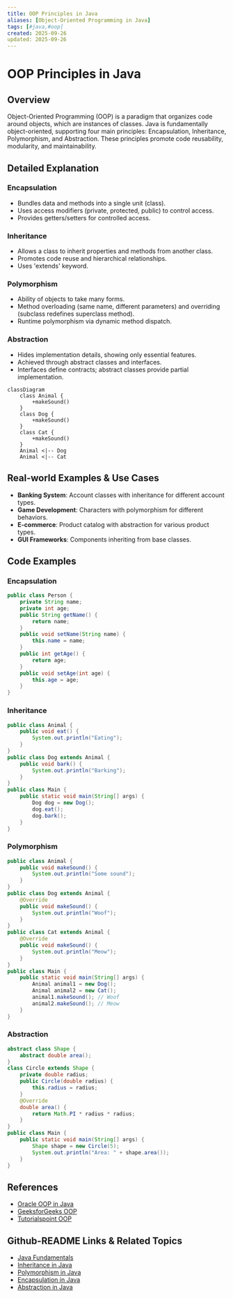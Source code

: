 ```yaml
---
title: OOP Principles in Java
aliases: [Object-Oriented Programming in Java]
tags: [#java,#oop]
created: 2025-09-26
updated: 2025-09-26
---
```


# OOP Principles in Java

## Overview

Object-Oriented Programming (OOP) is a paradigm that organizes code around objects, which are instances of classes. Java is fundamentally object-oriented, supporting four main principles: Encapsulation, Inheritance, Polymorphism, and Abstraction. These principles promote code reusability, modularity, and maintainability.

## Detailed Explanation

### Encapsulation

- Bundles data and methods into a single unit (class).
- Uses access modifiers (private, protected, public) to control access.
- Provides getters/setters for controlled access.

### Inheritance

- Allows a class to inherit properties and methods from another class.
- Promotes code reuse and hierarchical relationships.
- Uses 'extends' keyword.

### Polymorphism

- Ability of objects to take many forms.
- Method overloading (same name, different parameters) and overriding (subclass redefines superclass method).
- Runtime polymorphism via dynamic method dispatch.

### Abstraction

- Hides implementation details, showing only essential features.
- Achieved through abstract classes and interfaces.
- Interfaces define contracts; abstract classes provide partial implementation.

```mermaid
classDiagram
    class Animal {
        +makeSound()
    }
    class Dog {
        +makeSound()
    }
    class Cat {
        +makeSound()
    }
    Animal <|-- Dog
    Animal <|-- Cat
```

## Real-world Examples & Use Cases

- **Banking System**: Account classes with inheritance for different account types.
- **Game Development**: Characters with polymorphism for different behaviors.
- **E-commerce**: Product catalog with abstraction for various product types.
- **GUI Frameworks**: Components inheriting from base classes.

## Code Examples

### Encapsulation

```java
public class Person {
    private String name;
    private int age;
    public String getName() {
        return name;
    }
    public void setName(String name) {
        this.name = name;
    }
    public int getAge() {
        return age;
    }
    public void setAge(int age) {
        this.age = age;
    }
}
```

### Inheritance

```java
public class Animal {
    public void eat() {
        System.out.println("Eating");
    }
}
public class Dog extends Animal {
    public void bark() {
        System.out.println("Barking");
    }
}
public class Main {
    public static void main(String[] args) {
        Dog dog = new Dog();
        dog.eat();
        dog.bark();
    }
}
```

### Polymorphism

```java
public class Animal {
    public void makeSound() {
        System.out.println("Some sound");
    }
}
public class Dog extends Animal {
    @Override
    public void makeSound() {
        System.out.println("Woof");
    }
}
public class Cat extends Animal {
    @Override
    public void makeSound() {
        System.out.println("Meow");
    }
}
public class Main {
    public static void main(String[] args) {
        Animal animal1 = new Dog();
        Animal animal2 = new Cat();
        animal1.makeSound(); // Woof
        animal2.makeSound(); // Meow
    }
}
```

### Abstraction

```java
abstract class Shape {
    abstract double area();
}
class Circle extends Shape {
    private double radius;
    public Circle(double radius) {
        this.radius = radius;
    }
    @Override
    double area() {
        return Math.PI * radius * radius;
    }
}
public class Main {
    public static void main(String[] args) {
        Shape shape = new Circle(5);
        System.out.println("Area: " + shape.area());
    }
}
```

## References

- [Oracle OOP in Java](https://docs.oracle.com/javase/tutorial/java/concepts/)
- [GeeksforGeeks OOP](https://www.geeksforgeeks.org/object-oriented-programming-oops-concept-in-java/)
- [Tutorialspoint OOP](https://www.tutorialspoint.com/java/java_object_oriented.htm)

## Github-README Links & Related Topics

- [Java Fundamentals](./java-fundamentals/)
- [Inheritance in Java](./inheritance-in-java/)
- [Polymorphism in Java](./polymorphism-in-java/)
- [Encapsulation in Java](./encapsulation-in-java/)
- [Abstraction in Java](./abstraction-in-java/)
